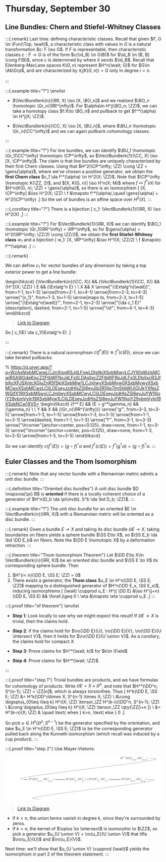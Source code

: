 # Thursday, September 30

## Line Bundles: Chern and Stiefel-Whitney Classes

:::{.remark}
Last time: defining characteristic classes.
Recall that given $F, G \in \Fun(\Top, \wait)$, a characteristic class with values in $G$ is a natural transformation $c: F \iso G$.
If $F$ is representable, then characteristic classes $c: F\to G$ is of the form $c(\id_B) \in G(B)$ for $\id_B \in [B, B] \cong F(B)$, since $c$ is determined by where it sends $\id_B$.
Recall that Eilenberg-MacLane spaces $K(G, n)$ represent $H^n(\wait; G)$ for $G\in \Ab\Grp$, and are characterized by $\pi_i(K(G, n)) = G$ only in degree $i=n$.

:::

:::{.example title="?"}
\envlist

- $\VectBundlerk{n}(\RR, X) \iso [X, \BO_n]$ and we realized $\BO_n \homotopic \Gr_n(\RR^\infty)$.
  For $\alpha\in H^j(\BO_n; \ZZ)$, we can take a homotopy class $f:X\to \BO_n$ and pullback to get $f^*(\alpha) \in H^j(X; \ZZ)$.

- $\VectBundlerk{n}(\CC, X) \iso [X, \BU_n]$, where $\BU_n \homotopic \Gr_n(\CC^\infty)$ and we can again pullback cohomology classes.

:::

:::{.example title="?"}
For line bundles, we can identify $\BU_1 \homotopic \Gr_1(\CC^\infty) \homotopic \CP^\infty$, so $\VectBundlerk{1}(\CC, X) \iso [X, \CP^\infty]$.
The claim is that line bundles are uniquely characterized by their first Chern classes.
Using that $H^2(\CP^\infty; \ZZ) \cong \ZZ = \gens{\alpha}$, where we've chosen a positive generator, we obtain the **first Chern class** $c_1 \da f^*(\alpha) \in H^2(X; \ZZ)$.
Note that $\CP^\infty \homotopic K(\ZZ, 2)$, and $[X, K(G, n)] \iso H^n(X; M)$ where $f\mapsto f^*(\alpha)$ for $H^n(K(G, n); \ZZ) = \gens{\alpha}$, so there is an isomorphism 
\[
[X, \CP^\infty] &\iso H^2(X; \ZZ) \\
f &\mapsto f^*(\alpha),\quad \gens{\alpha} = H^2(\CP^\infty)
.\]
So the set of bundles is an affine space over $H^2(X)$.
:::

:::{.corollary title="?"}
There is a bijection
\[
c_1: \VectBundlerk{1}(\RR, X) \iso H^2(X)
,\]
:::

:::{.example title="?"}
For $\VectBundlerk{1}(\RR, X)$ we can identify $\BO_1 \homotopic \Gr_1(\RR^\infty) = \RP^\infty$, so for $\gens{\alpha} = H^2(\RP^\infty; \ZZ/2) \cong \ZZ/2$, we obtain the **first Stiefel-Whitney class** $w_1$ and a bijection
\[
w_1: [X, \RP^\infty] &\iso H^1(X; \ZZ/2) \\
f &\mapsto f^*(\alpha)
.\]
:::

:::{.remark}

We can define $c_1$ for vector bundles of any dimension by taking a top exterior power to get a line bundle:

\begin{tikzcd}
	{\VectBundlerk{n}(\CC, X)} && {\VectBundlerk{1}(\CC, X)} && {H^2(X; \ZZ)} \\
	E && {\Extalg^n E} \\
	\\
	X && X
	\arrow["{\Extalg^n(\wait)}", from=1-1, to=1-3]
	\arrow[from=2-1, to=4-1]
	\arrow[from=2-3, to=4-3]
	\arrow["{c_1}", from=1-3, to=1-5]
	\arrow[maps to, from=2-3, to=1-5]
	\arrow["{\Extalg^n(\wait)}"', from=2-1, to=2-3]
	\arrow["{\da c_1 E}"{description}, dashed, from=2-1, to=1-5]
	\arrow["\id"', from=4-1, to=4-3]
\end{tikzcd}

> [Link to Diagram](https://q.uiver.app/?q=WzAsNyxbMCwwLCJcXFZlY3RCdW5kbGVfbihcXENDLCBYKSJdLFsyLDAsIlxcVmVjdEJ1bmRsZV8xKFxcQ0MsIFgpIl0sWzAsMSwiRSJdLFswLDMsIlgiXSxbMiwxLCJcXEV4dGFsZ15uIEUiXSxbMiwzLCJYIl0sWzQsMCwiSF4yKFg7IFxcWlopIl0sWzAsMSwiXFxFeHRhbGdebihcXHdhaXQpIl0sWzIsM10sWzQsNV0sWzEsNiwiY18xIl0sWzQsNiwiIiwyLHsic3R5bGUiOnsidGFpbCI6eyJuYW1lIjoibWFwcyB0byJ9fX1dLFsyLDQsIlxcRXh0YWxnXm4oXFx3YWl0KSIsMl0sWzIsNiwiXFxkYSBjXzEgRSIsMSx7InN0eWxlIjp7ImJvZHkiOnsibmFtZSI6ImRhc2hlZCJ9fX1dLFszLDUsIlxcaWQiLDJdXQ==)

So
\[
c_1(E) \da c_1(\Extalg^n E)
.\]

:::

:::{.remark}
There is a natural isomorphism $c(f^*(E)) \cong  f^*(c(E))$, since we can take iterated pullbacks:

% https://q.uiver.app/?q=WzAsNixbMCwwLCJmXiogRSJdLFswLDIsIlkiXSxbMiwyLCJYIl0sWzIsMCwiRSA9IGdeKlxcZ2FtbWFfbiJdLFs0LDAsIlxcZ2FtbWFfbiJdLFs0LDIsIlxcR3JfbihcXFJSXntcXGluZnR5fSkiXSxbMiw1LCJnIiwyXSxbMyw0XSxbMywyXSxbMCwxXSxbMCwzLCIiLDEseyJzdHlsZSI6eyJib2R5Ijp7Im5hbWUiOiJkYXNoZWQifX19XSxbMSwyLCJmIiwyXSxbMCwyLCIiLDEseyJzdHlsZSI6eyJuYW1lIjoiY29ybmVyIn19XSxbMyw1LCIiLDEseyJzdHlsZSI6eyJuYW1lIjoiY29ybmVyIn19XSxbNCw1XV0=
\begin{tikzcd}
	{f^* E} && {E = g^*\gamma_n} && {\gamma_n} \\
	\\
	Y && X && {\Gr_n(\RR^{\infty})}
	\arrow["g"', from=3-3, to=3-5]
	\arrow[from=1-3, to=1-5]
	\arrow[from=1-3, to=3-3]
	\arrow[from=1-1, to=3-1]
	\arrow[dashed, from=1-1, to=1-3]
	\arrow["f"', from=3-1, to=3-3]
	\arrow["\lrcorner"{anchor=center, pos=0.125}, draw=none, from=1-1, to=3-3]
	\arrow["\lrcorner"{anchor=center, pos=0.125}, draw=none, from=1-3, to=3-5]
	\arrow[from=1-5, to=3-5]
\end{tikzcd}

So we can identify $c(f^*(E)) = ( g\circ f)^* \alpha$ and $f^*(c(E)) = f^*(g^* \alpha) = (g\circ f)^* \alpha$.
:::

## Euler Classes and the Thom Isomorphism

:::{.remark}
Note that any vector bundle with a Riemannian metric admits a unit disc bundle.
:::

:::{.definition title="Oriented disc bundles"}
A unit disc bundle $D \mapsvia{\pi} B$ is **oriented** if there is a locally coherent choice of a generator of $H^n(D_b \da \pi\inv(b), S^b \da \bd D_b; \ZZ)$.
:::

:::{.example title="?"}
The unit disc bundle for an oriented $E \in \VectBundlerk{n}(\RR, X)$ with a Riemannian metric will be oriented as a disc bundle.
:::

:::{.remark}
Given a bundle $E\to X$ and taking its disc bundle $\DD E\to X$, taking boundaries on fibers yields a sphere bundle $\SS E\to X$, so $\SS E_b \da \bd \DD E_b$ on fibers.
Note the $\DD E \homotopic X$ by a deformation retraction.
:::

:::{.theorem title="Thom Isomorphism Theorem"}
Let $\DD E\to X\in \VectBundlerk{n}(\RR, X)$ be an oriented disc bundle and $\SS E \to X$ its corresponding sphere bundle.
Then

1. $H^{i< n}(\DD E, \SS E; \ZZ) = 0$
2. There exists a generator, the **Thom class** $u_E \in H^n(\DD E, \SS E; \ZZ)$ mapping to a distinguished generator of $H^n(\DD E_x, \SS E_x)$, inducing isomorphisms 
\[
(\wait) \cupprod u_E : H^j( \DD E) &\iso H^{j+n}(\DD E, \SS E) && \forall j\geq 0 \\
\eta &\mapsto \eta \cupprod u_E
,\]
:::

:::{.proof title="of theorem"}
\envlist

- **Step 1**: Look locally to see why we might expect this result!
  If $\DD E\to X$ is trivial, then the claims hold.

- **Step 2**: If the claims hold for $\ro{\DD E}{U}, \ro{\DD E}{V}, \ro{\DD E}{U \intersect V}$, then it holds for $\ro{\DD E}{U \union V}$.
  As a corollary, the claims hold for compact $X$.

- **Step 3**: Prove claims for $H^*(\wait; k)$ for $k\in \Field$

- **Step 4**: Prove claims for $H^*(\wait; \ZZ)$.

:::

:::{.proof title="step 1"}
Trivial bundles are products, and we have formulas for cohomology of products.
Write $\DD E = X \times \DD^n$, and note that $H^*(\DD^n, S^{n-1}; \ZZ) = \ZZ[n]$, which is always torsionfree.
Thus
\[
H^k(\DD E, \SS E; \ZZ) 
&= H^k(\DD^n\times X, S^{n-1} \times X; \ZZ) \\
&\cong \bigoplus_{0\leq i\leq k} H^i(X; \ZZ) \tensor_\ZZ H^{k-i}(\DD^n, S^{n-1}; \ZZ) \\
&\cong \bigoplus_{0\leq i\leq k} H^i(X; \ZZ) \tensor_\ZZ \qty{\ZZ[i+n ]}  \\
&= H^{k-n}(X; \ZZ) & \quad \text{ when } k>n, \text{ else } 0
.\]

So pick $u\in H^n(\DD^n, S^{n-1})$ be the generator specified by the orientation, and take $u_E \in H^n(\DD E, \SS E; \ZZ)$ to be the corresponding generator pulled back along the Kunneth isomorphism (which recall was induced by a cup product).
:::

:::{.proof title="step 2"}
Use Mayer-Vietoris:


<!--- 
\begin{tikzcd} 
[
  column sep={2em},
  row sep={3em},
]
	&&&& {H^{k-1}(\DD E\mid_{U \intersect V}, \SS E\mid_{U \intersect V} )} \\
	\\
	{H^k(\DD E\mid_{U \union V}, \SS E\mid_{U \union V} )} && {H^k(\DD E\mid_{U}, \SS E\mid_{U} ) \oplus H^k(\DD E\mid_{V}, \SS E\mid_{V} )} && {H^k(\DD E\mid_{U \intersect V}, \SS E\mid_{U \intersect V} )} \\
	\\
	\cdots
	\arrow[from=3-1, to=3-3]
	\arrow[from=3-3, to=3-5]
	\arrow[from=1-5, to=3-1, in=180, out=0]
	\arrow[from=3-5, to=5-1, in=180, out=0]
\end{tikzcd}
--->

![](figures/2021-10-03_21-35-21.png)

> [Link to Diagram](https://q.uiver.app/?q=WzAsNSxbMCwyLCJIXmsoXFxERCBFXFxtaWRfe1UgXFx1bmlvbiBWfSwgXFxTUyBFXFxtaWRfe1UgXFx1bmlvbiBWfSApIl0sWzIsMiwiSF5rKFxcREQgRVxcbWlkX3tVfSwgXFxTUyBFXFxtaWRfe1V9ICkgXFxvcGx1cyBIXmsoXFxERCBFXFxtaWRfe1Z9LCBcXFNTIEVcXG1pZF97Vn0gKSJdLFs0LDIsIkheayhcXEREIEVcXG1pZF97VSBcXGludGVyc2VjdCBWfSwgXFxTUyBFXFxtaWRfe1UgXFxpbnRlcnNlY3QgVn0gKSJdLFs0LDAsIkhee2stMX0oXFxERCBFXFxtaWRfe1UgXFxpbnRlcnNlY3QgVn0sIFxcU1MgRVxcbWlkX3tVIFxcaW50ZXJzZWN0IFZ9ICkiXSxbMCw0LCJcXGNkb3RzIl0sWzAsMV0sWzEsMl0sWzMsMF0sWzIsNF1d)

- If $k< n$, the union terms vanish in degree $k$, since they're surrounded by zeros.
- If $k=n$, the kernel of $\oplus \to \intersect$ is isomorphic to $\ZZ$, so pick a generator $u_{U \union V} = \ro{u_E}{U \union V}$ that lifts $\ro{u_E}{U}$ and $\ro{u_E}{V}$.

Next time: we'll show that $u_{U \union V} \cupprod (\wait)$ yields the isomorphism in part 2 of the theorem statement.
:::

